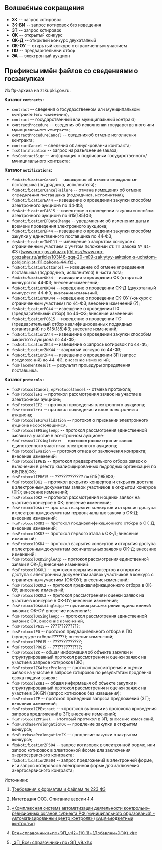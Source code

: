 
## Волшебные сокращения    

* **ЗК** -- запрос котировок    
* **ЗК-БИ** -- запрос котировок без извещения    
* **ЗП** -- запрос котировок     
* **ОК** -- открытый конкурс    
* **ОК-Д** -- открытый конкурс двухэтапный    
* **ОК-ОУ** -- открытый конкурс с ограниченным участием    
* **ПО** -- предварительный отбор    
* **ЭА** -- электронный аукцион    


## Префиксы имён файлов со сведениями о госзакупках

Из ftp-архива на zakupki.gov.ru.     

**Каталог `contracts`:**   

* `contract` -- сведения о государственном или муниципальном контракте (его изменении);     
* `contract` -- государственный или муниципальный контракт;    
* `contractProcedure` -- сведения об исполнении государственного или муниципального контракта;   
* `contractProcedureCancel` -- сведения об отмене исполнения контракта;   
* `contractCancel` -- сведения об аннулировании контракта;   
* `fcsClarification` -- запрос на разъяснение заказа;   
* `fcsContractSign` -- информация  о подписании государственного/муниципального контракта;    

**Каталог `notifications`:**   

* `fcsNotificationCancel` -- извещение об отмене определения поставщика (подрядчика, исполнителя);         
* `fcsNotificationCancelFailure` -- отмена измещения об отмене определения поставщика (подрядчика, исполнителя);     
* `fcsNotificationEA44` -- извещение о проведении закупки способом электронного аукциона по 44-ФЗ;     
* `fcsNotificationEA615` -- извещение о проведении закупки способом электронного аукциона по 615(185)ФЗ;     
* `fcsnotificationEFDateChange` -- уведомление об изменении даты и времени проведения электронного аукциона;    
* `fcsNotificationEP44` -- извещение о проведении закупки способом закупки у единственного поставщика по 44-ФЗ;    
* `fcsNotificationINM111` -- извещение о закрытом конкурсе с ограниченным участием с учетом положений ст. 111 Закона № 44-ФЗ ([www.pro-goszakaz.ru](https://www.pro-goszakaz.ru/article/103146-qqq-20-m09-zakrytyy-auktsion-s-uchetom-polojeniy-st-111-zakona-44-fz));    
* `fcsNotificationLotCancel` -- извещение об отмене определения поставщика (подрядчика, исполнителя) в части лота;   
* `fcsNotificationOK44` -- извещение о проведении OK (открытый конкурс) по 44-ФЗ; внесение изменений;    
* `fcsNotificationOKD44` -- извещение о проведении OK-Д (двухэтапный конкурс) по 44-ФЗ; внесение изменений;    
* `fcsNotificationOKU44` -- извещение о проведении OK-ОУ (конкурс с ограниченным участием) по 44-ФЗ; внесение изменений (?);    
* `fcsNotificationPO44` -- извещение о проведении ПО (предварительный отбор) по 44-ФЗ; внесение изменений;   
* `fcsNotificationPO615` -- извещение о проведении ПО (предварительный отбор квалифицированных подрядных организаций) по 615(185)ФЗ; внесение изменений;   
* `fcsNotificationZA44` -- извещение о проведении закупки способом закрытого аукциона по 44-ФЗ;     
* `fcsNotificationZK44` -- извещение о запросе котировок по 44-ФЗ;  
* `fcsNotificationZKK44` --  закрытый конкурс по 44-ФЗ;   
* `fcsNotificationZP44` -- извещение о проведении ЗП (запрос предложений) по 44-ФЗ; внесение изменений;     
* `fcsPlacementResult` -- результат процедуры определения поставщика.   


**Каталог `protocols`:**

* `fcsProtocolCancel`, `epProtocolCancel` -- отмена протокола;   
* `fcsProtocolEF1` -- протокол рассмотрения заявок на участие в электронном аукционе;    
* `fcsProtocolEF2` -- протокол проведения электронного аукциона;    
* `fcsProtocolEF3` -- протокол подведения итогов электронного аукциона;    
* `fcsProtocolEFInvalidation` -- протокол о признании электронного ауциона несостоявшимся;   
* `fcsProtocolEFSingleApp` -- протокол рассмотрения единственной заявки на участие в электронном аукционе;    
* `fcsProtocolEFSinglePart` -- протокол рассмотрения заявки единственного участника электронного аукциона;    
* `fcsProtocolEvasion` -- протокол отказа от заключения контракта; внесение изменений;   
* `fcsProtocolIP615` -- протокол предворительного отбора заявок о включении в реестр квалифицированных подрядных организаций по 615(185)ФЗ;    
* `fcsProtocolIPR615` -- ????????????? по 615(185)ФЗ;     
* `fcsProtocolOK1` -- протокол вскрытия конвертов и открытия доступа к электронным документам заявок участников в открытом конкурсе (ОК); внесение изменений;    
* `fcsProtocolOK2` -- протокол рассмотрения и оценки заявок на участие в конкурсе в ОК; внесение изменений;     
* `fcsProtocolOKD1` -- протокол вскрытия конвертов и открытия доступа к электронным документам первоначальных заявок в ОК-Д; внесение изменений;       
* `fcsProtocolOKD2` -- протокол предквалификационного отбора в ОК-Д; внесение изменений;   
* `fcsProtocolOKD3` -- протокол первого этапа в ОК-Д; внесение изменений;   
* `fcsProtocolOKD4` -- протокол вскрытия конвертов и открытия доступа к электронным документам окончательных заявок в ОК-Д; внесение изменений;   
* `fcsProtocolOKDSingleApp` -- протокол рассмотрения единственной заявки в ОК-Д; внесение изменений;    
* `fcsProtocolOKOU1` -- протокол вскрытия конвертов и открытия доступа к электронным документам заявок участников в конкурс с ограниченным участием (ОК-ОУ); внесение изменений;    
* `fcsProtocolOKOU2` -- протокол предквалификационного отбора в ОК-ОУ; внесение изменений;    
* `fcsProtocolOKOU3` -- протокол рассмотрения и оценки заявок на участие в конкурсе в ОК-ОУ; внесение изменений;     
* `fcsProtocolOKOUSingleApp` -- протокол рассмотрения единственной заявки в ОК-ОУ; внесение изменений;   
* `fcsProtocolOKSingleApp` -- протокол рассмотрения единственной заявки в ОК; внесение изменений;    
* `fcsProtocolP615` -- ?????????????;     
* `fcsProtocolPO` -- протокол предварительного отбора в ПО (процедуре отбора??????); внесение изменений;      
* `fcsProtocolPP615` -- ?????????????;   
* `fcsProtocolPR615` -- ?????????????;   
* `fcsProtocolZK` -- общая информация об объекте закупки и структурированный протокол рассмотрения и оценки заявок на участие в запросе котироков (ЗК);    
* `fcsProtocolZKAfterProlong` -- протокол рассмотрения и оценки заявок на участие в запросе котировок по результатам продления срока подачи заявок;    
* `fcsProtocolZKBI` -- общая информация об объекте закупки и структурированный протокол рассмотрения и оценки заявок на участие в ЗК-БИ (запрос котировок без извещения);    
* `fcsProtocolZP` -- протокол проведения запроса предложений (ЗП); внесение изменений;    
* `fcsProtocolZPExtract` -- «протокол выписки из протокола проведения запроса предложений в ЗП; внесение изменений;    
* `fcsProtocolZPFinal` -- итоговый протокол в ЗП; внесение изменений;    
* `fcsPurchaseProlongationOK` -- продление закупки в открытом конкурсе;    
* `fcsPurchaseProlongationZK` -- продление закупки в закрытом конкурсе;    
* `fksNotificationZP504` -- запрос котировок в электронной форме, или запрос котировок в электронной форме для заключения энергосервисного контракта;   
* `fksNotificationZK504` -- запрос предложений в электронной форме, или запрос котировок в электронной форме для заключения энергосервисного контракта;   


Источники:    

1. [Требования к форматам и файлам по 223 ФЗ](http://zakupki.gov.ru/epz/main/public/download/downloadDocument.html?id=24139)    

1. [Интеграция ООС. Описание версии 4.4](http://www.google.ru/url?sa=t&rct=j&q=&esrc=s&source=web&cd=1&ved=0ahUKEwjnmKr2tIfcAhVSh6YKHVF3AEgQFggpMAA&url=http%3A%2F%2Fzakupki.gov.ru%2Fepz%2Fmain%2Fpublic%2Fdownload%2FdownloadDocument.html%3Fid%3D10567&usg=AOvVaw0o5gaLl4hUTWkIMnrzjwje)   

1. [«Комплексная система автоматизации деятельности контрольно-ревизионных органов субъекта РФ (муниципального образования) - Автоматизированный центр контроля» («АЦК-Бюджетный контроль»)](https://www.google.ru/url?sa=t&rct=j&q=&esrc=s&source=web&cd=1&ved=0ahUKEwiB8o3qtYfcAhUE_ywKHXJUCagQFggrMAA&url=https%3A%2F%2Fbftcom.com%2Fupload%2Fiblock%2F311%2F31115ad86c2459815fe7b71992a3f84c.pdf&usg=AOvVaw2c-o07Z2F7pL1NaI8iHStb)     

1. [Все+справочники+по+ЭП_v42+(10.3)+(Добавлен+ЭОК).xlsx](https://zakupki.gov.ru/epz/main/public/download/downloadDocument.html?id=33287)    

1. [_ЭП_Все+справочники+по+ЭП_v9.xlsx](https://zakupki.gov.ru/epz/main/public/download/downloadDocument.html?id=26035)